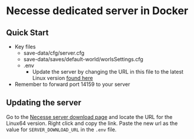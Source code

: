 # Necesse dedicated server in Docker

## Quick Start

* Key files
    * save-data/cfg/server.cfg
    * save-data/saves/default-world/worlsSettings.cfg
    * .env
        * Update the server by changing the URL in this file to the latest Linux version [found here](https://necessegame.com/server)
* Remember to forward port 14159 to your server


## Updating the server

Go to the [Necesse server download page](https://necessegame.com/server) and locate the URL for the Linux64 version. Right click and copy the link. Paste the new url as the value for `SERVER_DOWNLOAD_URL` in the `.env` file.
